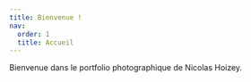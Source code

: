 ```yaml
---
title: Bienvenue !
nav:
  order: 1
  title: Accueil
---
```


Bienvenue dans le portfolio photographique de Nicolas Hoizey.
